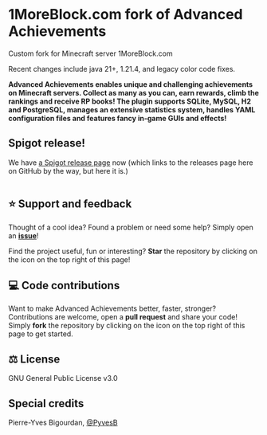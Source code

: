 <p >
<img src ="https://github.com/PyvesB/advanced-achievements/blob/master/images/banner.png?raw=true"  alt=""/>
<br/>
</p>

# 1MoreBlock.com fork of Advanced Achievements

Custom fork for Minecraft server 1MoreBlock.com

Recent changes include java 21+, 1.21.4, and legacy color code fixes.

**Advanced Achievements enables unique and challenging achievements on Minecraft servers. Collect as many as you can,
earn rewards, climb the rankings and receive RP books! The plugin supports SQLite, MySQL, H2 and PostgreSQL, manages an
extensive statistics system, handles YAML configuration files and features fancy in-game GUIs and effects!**

## Spigot release!
We have [a Spigot release page](https://www.spigotmc.org/resources/advancedachivements.121486/) now (which links to the releases page here on GitHub by the way, but here it is.)

<p>
<img src ="https://github.com/PyvesB/advanced-achievements/blob/master/images/walking-dead-screenshot.png?raw=true"  alt=""/>
<br/>
</p>

## :star: Support and feedback

Thought of a cool idea? Found a problem or need some help? Simply open an [**issue**](https://github.com/mrfdev/advanced-achievements/issues)!

Find the project useful, fun or interesting? **Star** the repository by clicking on the icon on the top right of this
page!

## :computer: Code contributions

Want to make Advanced Achievements better, faster, stronger? Contributions are welcome, open a **pull request** and
share your code! Simply **fork** the repository by clicking on the icon on the top right of this page to get started.

## :balance_scale: License

GNU General Public License v3.0

## Special credits

Pierre-Yves Bigourdan, [@PyvesB](https://github.com/PyvesB/) 
